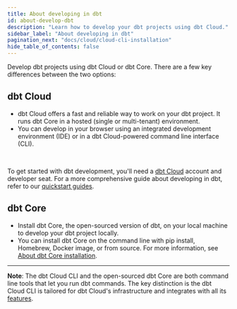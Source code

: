 ```yaml
---
title: About developing in dbt
id: about-develop-dbt
description: "Learn how to develop your dbt projects using dbt Cloud."
sidebar_label: "About developing in dbt"
pagination_next: "docs/cloud/cloud-cli-installation"
hide_table_of_contents: false
---
```


Develop dbt projects using dbt Cloud or dbt Core. There are a few key differences between the two options: 

## dbt Cloud

- dbt Cloud offers a fast and reliable way to work on your dbt project. It runs dbt Core in a hosted (single or multi-tenant) environment. 
- You can develop in your browser using an integrated development environment (IDE) or in a dbt Cloud-powered command line interface (CLI).

<div className="grid--2-col" >

<Card
    title="dbt Cloud CLI"
    body="Allows you to develop and run dbt commands from your local command line or code editor against your dbt Cloud development environment."
    link="/docs/cloud/cloud-cli-installation"
    icon="dbt-bit"/>

  <Card
    title="dbt Cloud IDE"
    body="Develop directly in your browser, making dbt project development efficient by compiling code into SQL and managing project changes seamlessly using an intuitive user interface."
    link="/docs/cloud/dbt-cloud-ide/develop-in-the-cloud"
    icon="dbt-bit"/>

</div><br />

To get started with dbt development, you'll need a [dbt Cloud](https://www.getdbt.com/signup) account and developer seat. For a more comprehensive guide about developing in dbt, refer to our [quickstart guides](/guides).

## dbt Core

- Install dbt Core, the open-sourced version of dbt, on your local machine to develop your dbt project locally. 
- You can install dbt Core on the command line with pip install, Homebrew, Docker image, or from source. For more information, see [About dbt Core installation](/docs/core/installation-overview).

---------
**Note**: The dbt Cloud CLI and the open-sourced dbt Core are both command line tools that let you run dbt commands. The key distinction is the dbt Cloud CLI is tailored for dbt Cloud's infrastructure and integrates with all its [features](/docs/cloud/about-cloud/dbt-cloud-features).

